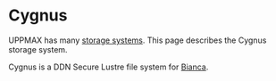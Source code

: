 # Cygnus

UPPMAX has many [storage systems](../../cluster_guides/uppmax_storage_system.md).
This page describes the Cygnus storage system.

Cygnus is a DDN Secure Lustre file system for
[Bianca](../../cluster_guides/bianca.md).
